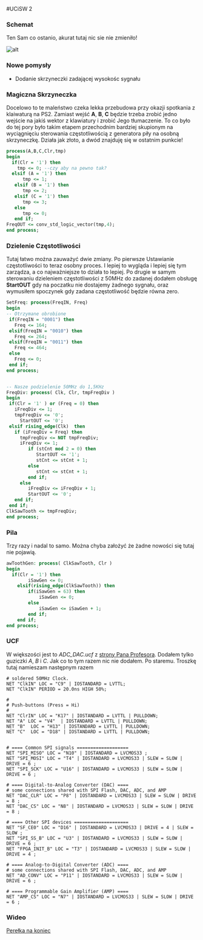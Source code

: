 #UCiSW 2

### Schemat

Ten Sam co ostanio, akurat tutaj nic sie nie zmieniło!

![alt](http://i.imgur.com/8M0L7Is.png)

### Nowe pomysły

 * Dodanie skrzyneczki zadającej wysokośc sygnału

### Magiczna Skrzyneczka

Docelowo to te maleństwo czeka lekka przebudowa przy okazji spotkania z klaiwaturą na PS2. Zamiast wejść **A**, **B**, **C** będzie trzeba zrobić jedno wejście na jakiś wektor z klawiatury i zrobić Jego tłumaczenie. To co było do tej pory było takim etapem przechodnim bardziej skupionym na wyciągnięciu sterowania częstotliwością z generatora piły na osobną skrzyneczkę. Działa jak złoto, a dwód znajduję się w ostatnim punkcie!

```vhd
process(A,B,C,Clr,tmp)
begin
  if(Clr = '1') then 
    tmp <= 0; --czy aby na pewno tak?
  elsif (A = '1') then
      tmp <= 1;
   elsif (B = '1') then
      tmp <= 2;
   elsif (C = '1') then
      tmp <= 3;
   else
      tmp <= 0;
   end if;
FreqOUT <= conv_std_logic_vector(tmp,4);
end process;
```

### Dzielenie Częstotliwości

Tutaj łatwo można zauważyć dwie zmiany. Po pierwsze Ustawianie częstotliwości to teraz osobny proces. I lepiej to wygląda i lepiej się tym zarządza, a co najważniejsze to działa to lepiej. Po drugie w samym sterowaniu dzieleniem częstotliwości z 50MHz do zadanej dodałem obsługę **StartOUT** gdy na poczatku nie dostajemy żadnego sygnału, oraz wymusiłem spoczynek gdy zadana częstotliwość będzie równa zero.

 ```vhd
SetFreq: process(FreqIN, Freq)
begin
-- Otrzymane obrobione
  if(FreqIN = "0001") then
    Freq <= 164;
  elsif(FreqIN = "0010") then
    Freq <= 264;
  elsif(FreqIN = "0011") then
    Freq <= 464;
  else
    Freq <= 0;
  end if;
end process;


-- Nasze podzielenie 50MHz do 1,5KHz
FreqDiv: process( Clk, Clr, tmpFreqDiv )
begin
  if(Clr = '1' ) or (Freq = 0) then 
    iFreqDiv <= 1;
    tmpFreqDiv <= '0';
      StartOUT <= '0';
  elsif rising_edge(Clk)  then
    if (iFreqDiv = Freq) then
      tmpFreqDiv <= NOT tmpFreqDiv;
      iFreqDiv <= 1;
         if (stCnt mod 2 = 0) then
            StartOUT <= '1';
            stCnt <= stCnt + 1;
         else
            stCnt <= stCnt + 1;
         end if;
      else
         iFreqDiv <= iFreqDiv + 1;
         StartOUT <= '0';
    end if;
  end if;
ClkSawTooth <= tmpFreqDiv;
end process;
 ```

### Pila

Trzy razy i nadal to samo. Można chyba założyć że żadne nowości się tutaj nie pojawią.

```vhd
awToothGen: process( ClkSawTooth, Clr )
begin
  if(Clr = '1') then
        iSawGen <= 0;
    elsif(rising_edge(ClkSawTooth)) then
        if(iSawGen = 63) then
            iSawGen <= 0;
        else
            iSawGen <= iSawGen + 1;
        end if;
    end if;
end process;
```

### UCF

W większości jest to *ADC_DAC.ucf*  z [strony Pana Profesora](http://www.zsk.ict.pwr.wroc.pl/zsk_ftp/fpga/). Dodałem tylko guziczki *A*, *B* i *C*. Jak co to tym razem nic nie dodałem. Po staremu. Troszkę tutaj namieszam następnym razem

```
# soldered 50MHz Clock.
NET "ClkIN" LOC = "C9" | IOSTANDARD = LVTTL;
NET "ClkIN" PERIOD = 20.0ns HIGH 50%;

#
# Push-buttons (Press = Hi)
#
NET "ClrIN" LOC = "K17" | IOSTANDARD = LVTTL | PULLDOWN;
NET "A" LOC = "V4"  | IOSTANDARD = LVTTL | PULLDOWN;
NET "B"  LOC = "H13" | IOSTANDARD = LVTTL | PULLDOWN;
NET "C"  LOC = "D18" | IOSTANDARD = LVTTL | PULLDOWN;


# ==== Common SPI signals ===================
NET "SPI_MISO" LOC = "N10" | IOSTANDARD = LVCMOS33 ;
NET "SPI_MOSI" LOC = "T4" | IOSTANDARD = LVCMOS33 | SLEW = SLOW | DRIVE = 6 ;
NET "SPI_SCK" LOC = "U16" | IOSTANDARD = LVCMOS33 | SLEW = SLOW | DRIVE = 6 ;

# ==== Digital-to-Analog Converter (DAC) ====
# some connections shared with SPI Flash, DAC, ADC, and AMP
NET "DAC_CLR" LOC = "P8" | IOSTANDARD = LVCMOS33 | SLEW = SLOW | DRIVE = 8 ;
NET "DAC_CS" LOC = "N8" | IOSTANDARD = LVCMOS33 | SLEW = SLOW | DRIVE = 8 ;

# ==== Other SPI devices ====================
NET "SF_CE0" LOC = "D16" | IOSTANDARD = LVCMOS33 | DRIVE = 4 | SLEW = SLOW ;
NET "SPI_SS_B" LOC = "U3" | IOSTANDARD = LVCMOS33 | SLEW = SLOW | DRIVE = 6 ;
NET "FPGA_INIT_B" LOC = "T3" | IOSTANDARD = LVCMOS33 | SLEW = SLOW | DRIVE = 4 ;

# ==== Analog-to-Digital Converter (ADC) ====
# some connections shared with SPI Flash, DAC, ADC, and AMP
NET "AD_CONV" LOC = "P11" | IOSTANDARD = LVCMOS33 | SLEW = SLOW | DRIVE = 6 ;

# ==== Programmable Gain Amplifier (AMP) ====
NET "AMP_CS" LOC = "N7" | IOSTANDARD = LVCMOS33 | SLEW = SLOW | DRIVE = 6 ;
```

### Wideo

[Perełka na koniec](https://youtu.be/sTBALjq0myU)